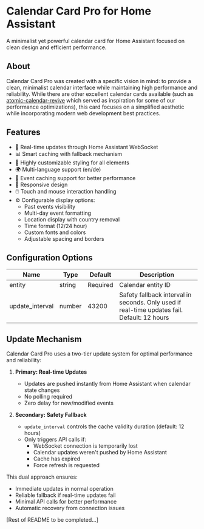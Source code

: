 # Calendar Card Pro for Home Assistant

A minimalist yet powerful calendar card for Home Assistant focused on clean design and efficient performance.

## About

Calendar Card Pro was created with a specific vision in mind: to provide a clean, minimalist calendar interface while maintaining high performance and reliability. While there are other excellent calendar cards available (such as [atomic-calendar-revive](https://github.com/totaldebug/atomic-calendar-revive) which served as inspiration for some of our performance optimizations), this card focuses on a simplified aesthetic while incorporating modern web development best practices.

## Features
- 🔄 Real-time updates through Home Assistant WebSocket
- 📊 Smart caching with fallback mechanism
- 🎨 Highly customizable styling for all elements
- 🌍 Multi-language support (en/de)
- 🔄 Event caching support for better performance
- 📱 Responsive design
- 🖱️ Touch and mouse interaction handling
- ⚙️ Configurable display options:
  - Past events visibility
  - Multi-day event formatting
  - Location display with country removal
  - Time format (12/24 hour)
  - Custom fonts and colors
  - Adjustable spacing and borders

## Configuration Options

| Name | Type | Default | Description |
|------|------|---------|-------------|
| entity | string | Required | Calendar entity ID |
| update_interval | number | 43200 | Safety fallback interval in seconds. Only used if real-time updates fail. Default: 12 hours |

## Update Mechanism

Calendar Card Pro uses a two-tier update system for optimal performance and reliability:

1. **Primary: Real-time Updates**
   - Updates are pushed instantly from Home Assistant when calendar state changes
   - No polling required
   - Zero delay for new/modified events

2. **Secondary: Safety Fallback**
   - `update_interval` controls the cache validity duration (default: 12 hours)
   - Only triggers API calls if:
     - WebSocket connection is temporarily lost
     - Calendar updates weren't pushed by Home Assistant
     - Cache has expired
     - Force refresh is requested

This dual approach ensures:
- Immediate updates in normal operation
- Reliable fallback if real-time updates fail
- Minimal API calls for better performance
- Automatic recovery from connection issues

[Rest of README to be completed...]
